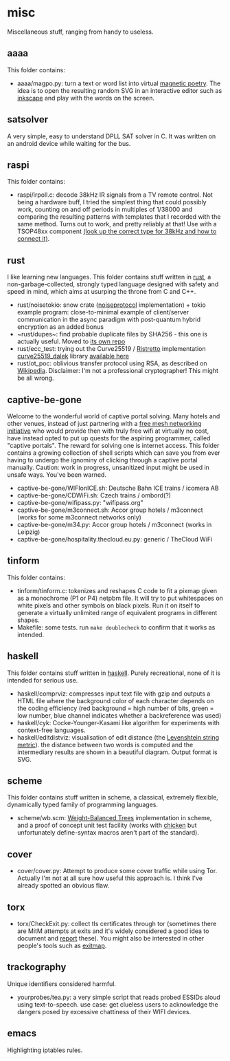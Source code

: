 # misc
Miscellaneous stuff, ranging from handy to useless.

## aaaa
This folder contains:
- aaaa/magpo.py: turn a text or word list into virtual [magnetic poetry](https://en.wikipedia.org/wiki/Magnetic_Poetry). The idea is to open the resulting random SVG in an interactive editor such as [inkscape](https://inkscape.org/) and play with the words on the screen.

## satsolver
A very simple, easy to understand DPLL SAT solver in C. It was written on an android device while waiting for the bus.

## raspi
This folder contains:
- raspi/irpoll.c: decode 38kHz IR signals from a TV remote control. Not being a hardware buff, I tried the simplest thing that could possibly work, counting on and off periods in multiples of 1/38000 and comparing the resulting patterns with templates that I recorded with the same method. Turns out to work, and pretty reliably at that! Use with a TSOP48xx component [(look up the correct type for 38kHz and how to connect it)](https://www.vishay.com/docs/82459/tsop48.pdf).

## rust
I like learning new languages. This folder contains stuff written in [rust](https://www.rust-lang.org), a non-garbage-collected, strongly typed language designed with safety and speed in mind, which aims at usurping the throne from C and C++.
- rust/noisetokio: snow crate ([noiseprotocol](https://noiseprotocol.org) implementation) + tokio example program: close-to-minimal example of client/server communication in the async paradigm with post-quantum hybrid encryption as an added bonus
- ~rust/dupes~: find probable duplicate files by SHA256 - this one is actually useful. Moved to [its own repo](https://github.com/fnordomat/dupes)
- rust/ecc_test: trying out the Curve25519 / [Ristretto](https://ristretto.group/) implementation [curve25519_dalek](https://dalek.rs/) library [available here](https://github.com/dalek-cryptography/curve25519-dalek)
- rust/ot_poc: oblivious transfer protocol using RSA, as described on [Wikipedia](https://en.wikipedia.org/wiki/Oblivious_transfer). Disclaimer: I'm not a professional cryptographer! This might be all wrong.

## captive-be-gone
Welcome to the wonderful world of captive portal solving. Many hotels and other venues, instead of just partnering with a [free mesh networking initiative](https://freifunk.net/en/) who would provide then with truly free wifi at virtually no cost, have instead opted to put up quests for the aspiring programmer, called "captive portals". The reward for solving one is internet access. This folder contains a growing collection of shell scripts which can save you from ever having to undergo the ignominy of clicking through a captive portal manually. Caution: work in progress, unsanitized input might be used in unsafe ways. You've been warned.
- captive-be-gone/WIFIonICE.sh: Deutsche Bahn ICE trains / icomera AB
- captive-be-gone/CDWiFi.sh:    Czech trains / ombord(?)
- captive-be-gone/wifipass.py:  "wifipass.org"
- captive-be-gone/m3connect.sh: Accor group hotels / m3connect (works for some m3connect networks only)
- captive-be-gone/m34.py:       Accor group hotels / m3connect (works in Leipzig)
- captive-be-gone/hospitality.thecloud.eu.py: generic / TheCloud WiFi

## tinform
This folder contains:
- tinform/tinform.c: tokenizes and reshapes C code to fit a pixmap given as a monochrome (P1 or P4) netpbm file. It will try to put whitespaces on white pixels and other symbols on black pixels. Run it on itself to generate a virtually unlimited range of equivalent programs in different shapes.
- Makefile: some tests. run `make doublecheck` to confirm that it works as intended.

## haskell
This folder contains stuff written in [haskell](https://www.haskell.org/). Purely recreational, none of it is intended for serious use.
- haskell/comprviz: compresses input text file with gzip and outputs a HTML file where the background color of each character depends on the coding efficiency (red background = high number of bits, green = low number, blue channel indicates whether a backreference was used)
- haskell/cyk: Cocke-Younger-Kasami like algorithm for experiments with context-free languages.
- haskell/editdistviz: visualisation of edit distance (the [Levenshtein string metric](https://en.wikipedia.org/wiki/Levenshtein_distance)). the distance between two words is computed and the intermediary results are shown in a beautiful diagram. Output format is SVG.

## scheme
This folder contains stuff written in scheme, a classical, extremely flexible, dynamically typed family of programming languages.
- scheme/wb.scm: [Weight-Balanced Trees](https://en.wikipedia.org/wiki/Weight-balanced_tree) implementation in scheme, and a proof of concept unit test facility (works with [chicken](https://www.call-cc.org) but unfortunately define-syntax macros aren't part of the standard).

## cover
- cover/cover.py: Attempt to produce some cover traffic while using Tor.
Actually I'm not at all sure how useful this approach is. I think I've already spotted an obvious flaw.

## torx
- torx/CheckExit.py: collect tls certificates through tor (sometimes there are MitM attempts at exits and it's widely considered a good idea to document and [report](https://blog.torproject.org/blog/how-report-bad-relays) these). You might also be interested in other people's tools such as [exitmap](https://github.com/NullHypothesis/exitmap).

## trackography
Unique identifiers considered harmful.
- yourprobes/tea.py: a very simple script that reads probed ESSIDs aloud using text-to-speech. use case: get clueless users to acknowledge the dangers posed by excessive chattiness of their WIFI devices.

## emacs
Highlighting iptables rules.

